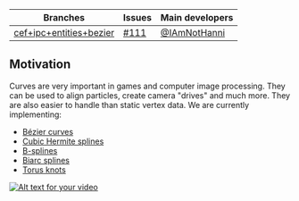 Branches | Issues | Main developers
-------- | ------ | ---
[cef+ipc+entities+bezier](/inexorgame/code/tree/cef+ipc+entities+bezier) | [#111](/inexorgame/code/issues/111) | [@IAmNotHanni](/IAmNotHanni)

## Motivation

Curves are very important in games and computer image processing. They can be used to align particles, create camera "drives" and much more. They are also easier to handle than static vertex data.
We are currently implementing:
* [Bézier curves](http://en.wikipedia.org/wiki/B%C3%A9zier_curve)
* [Cubic Hermite splines](http://en.wikipedia.org/wiki/Cubic_Hermite_spline)
* [B-splines](http://en.wikipedia.org/wiki/B-spline)
* [Biarc splines](http://en.wikipedia.org/wiki/Biarc)
* [Torus knots](http://en.wikipedia.org/wiki/Torus_knot)

[![Alt text for your video](http://img.youtube.com/vi/zqldiZ2Sht4/0.jpg)](http://www.youtube.com/watch?v=zqldiZ2Sht4)
